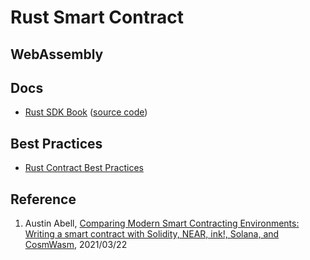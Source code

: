 # Rust Smart Contract

## WebAssembly





## Docs

- [Rust SDK Book](https://www.near-sdk.io/) ([source code](https://github.com/near/sdk-docs))


## Best Practices

- [Rust Contract Best Practices](https://github.com/near/near-sdk-rs/blob/master/HELP.md)




## Reference

1. Austin Abell, [Comparing Modern Smart Contracting Environments: Writing a smart contract with Solidity, NEAR, ink!, Solana, and CosmWasm](https://medium.com/coinmonks/comparing-modern-smart-contracting-environments-d821304b96ef), 2021/03/22
